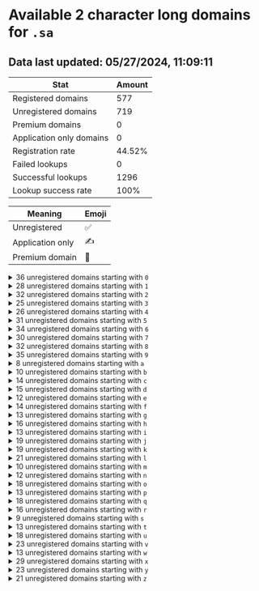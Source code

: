 # Available 2 character long domains for `.sa`

## Data last updated: 05/27/2024, 11:09:11

|Stat|Amount|
|--|--|
|Registered domains|577|
|Unregistered domains|719|
|Premium domains|0|
|Application only domains|0|
|Registration rate|44.52%|
|Failed lookups|0|
|Successful lookups|1296|
|Lookup success rate|100%|


|Meaning|Emoji|
|--|--|
|Unregistered|:white_check_mark:|
|Application only|:writing_hand:|
|Premium domain|:gem:|

<details>
<summary>36 unregistered domains starting with <bold><code>0</code></bold></summary>

|Type|Domain|
|--|--|
|:white_check_mark:|`00.sa`|
|:white_check_mark:|`01.sa`|
|:white_check_mark:|`02.sa`|
|:white_check_mark:|`03.sa`|
|:white_check_mark:|`04.sa`|
|:white_check_mark:|`05.sa`|
|:white_check_mark:|`06.sa`|
|:white_check_mark:|`07.sa`|
|:white_check_mark:|`08.sa`|
|:white_check_mark:|`09.sa`|
|:white_check_mark:|`0a.sa`|
|:white_check_mark:|`0b.sa`|
|:white_check_mark:|`0c.sa`|
|:white_check_mark:|`0d.sa`|
|:white_check_mark:|`0e.sa`|
|:white_check_mark:|`0f.sa`|
|:white_check_mark:|`0g.sa`|
|:white_check_mark:|`0h.sa`|
|:white_check_mark:|`0i.sa`|
|:white_check_mark:|`0j.sa`|
|:white_check_mark:|`0k.sa`|
|:white_check_mark:|`0l.sa`|
|:white_check_mark:|`0m.sa`|
|:white_check_mark:|`0n.sa`|
|:white_check_mark:|`0o.sa`|
|:white_check_mark:|`0p.sa`|
|:white_check_mark:|`0q.sa`|
|:white_check_mark:|`0r.sa`|
|:white_check_mark:|`0s.sa`|
|:white_check_mark:|`0t.sa`|
|:white_check_mark:|`0u.sa`|
|:white_check_mark:|`0v.sa`|
|:white_check_mark:|`0w.sa`|
|:white_check_mark:|`0x.sa`|
|:white_check_mark:|`0y.sa`|
|:white_check_mark:|`0z.sa`|
</details>
<details>
<summary>28 unregistered domains starting with <bold><code>1</code></bold></summary>

|Type|Domain|
|--|--|
|:white_check_mark:|`10.sa`|
|:white_check_mark:|`11.sa`|
|:white_check_mark:|`12.sa`|
|:white_check_mark:|`13.sa`|
|:white_check_mark:|`14.sa`|
|:white_check_mark:|`15.sa`|
|:white_check_mark:|`16.sa`|
|:white_check_mark:|`17.sa`|
|:white_check_mark:|`18.sa`|
|:white_check_mark:|`19.sa`|
|:white_check_mark:|`1a.sa`|
|:white_check_mark:|`1d.sa`|
|:white_check_mark:|`1f.sa`|
|:white_check_mark:|`1h.sa`|
|:white_check_mark:|`1i.sa`|
|:white_check_mark:|`1j.sa`|
|:white_check_mark:|`1n.sa`|
|:white_check_mark:|`1o.sa`|
|:white_check_mark:|`1p.sa`|
|:white_check_mark:|`1q.sa`|
|:white_check_mark:|`1r.sa`|
|:white_check_mark:|`1s.sa`|
|:white_check_mark:|`1u.sa`|
|:white_check_mark:|`1v.sa`|
|:white_check_mark:|`1w.sa`|
|:white_check_mark:|`1x.sa`|
|:white_check_mark:|`1y.sa`|
|:white_check_mark:|`1z.sa`|
</details>
<details>
<summary>32 unregistered domains starting with <bold><code>2</code></bold></summary>

|Type|Domain|
|--|--|
|:white_check_mark:|`20.sa`|
|:white_check_mark:|`21.sa`|
|:white_check_mark:|`22.sa`|
|:white_check_mark:|`23.sa`|
|:white_check_mark:|`24.sa`|
|:white_check_mark:|`25.sa`|
|:white_check_mark:|`26.sa`|
|:white_check_mark:|`27.sa`|
|:white_check_mark:|`28.sa`|
|:white_check_mark:|`29.sa`|
|:white_check_mark:|`2c.sa`|
|:white_check_mark:|`2d.sa`|
|:white_check_mark:|`2e.sa`|
|:white_check_mark:|`2f.sa`|
|:white_check_mark:|`2g.sa`|
|:white_check_mark:|`2h.sa`|
|:white_check_mark:|`2i.sa`|
|:white_check_mark:|`2j.sa`|
|:white_check_mark:|`2k.sa`|
|:white_check_mark:|`2l.sa`|
|:white_check_mark:|`2n.sa`|
|:white_check_mark:|`2o.sa`|
|:white_check_mark:|`2q.sa`|
|:white_check_mark:|`2r.sa`|
|:white_check_mark:|`2s.sa`|
|:white_check_mark:|`2t.sa`|
|:white_check_mark:|`2u.sa`|
|:white_check_mark:|`2v.sa`|
|:white_check_mark:|`2w.sa`|
|:white_check_mark:|`2x.sa`|
|:white_check_mark:|`2y.sa`|
|:white_check_mark:|`2z.sa`|
</details>
<details>
<summary>25 unregistered domains starting with <bold><code>3</code></bold></summary>

|Type|Domain|
|--|--|
|:white_check_mark:|`30.sa`|
|:white_check_mark:|`31.sa`|
|:white_check_mark:|`32.sa`|
|:white_check_mark:|`33.sa`|
|:white_check_mark:|`34.sa`|
|:white_check_mark:|`35.sa`|
|:white_check_mark:|`36.sa`|
|:white_check_mark:|`37.sa`|
|:white_check_mark:|`38.sa`|
|:white_check_mark:|`39.sa`|
|:white_check_mark:|`3e.sa`|
|:white_check_mark:|`3f.sa`|
|:white_check_mark:|`3g.sa`|
|:white_check_mark:|`3j.sa`|
|:white_check_mark:|`3k.sa`|
|:white_check_mark:|`3n.sa`|
|:white_check_mark:|`3o.sa`|
|:white_check_mark:|`3p.sa`|
|:white_check_mark:|`3r.sa`|
|:white_check_mark:|`3u.sa`|
|:white_check_mark:|`3v.sa`|
|:white_check_mark:|`3w.sa`|
|:white_check_mark:|`3x.sa`|
|:white_check_mark:|`3y.sa`|
|:white_check_mark:|`3z.sa`|
</details>
<details>
<summary>26 unregistered domains starting with <bold><code>4</code></bold></summary>

|Type|Domain|
|--|--|
|:white_check_mark:|`40.sa`|
|:white_check_mark:|`41.sa`|
|:white_check_mark:|`42.sa`|
|:white_check_mark:|`43.sa`|
|:white_check_mark:|`44.sa`|
|:white_check_mark:|`45.sa`|
|:white_check_mark:|`46.sa`|
|:white_check_mark:|`47.sa`|
|:white_check_mark:|`48.sa`|
|:white_check_mark:|`49.sa`|
|:white_check_mark:|`4f.sa`|
|:white_check_mark:|`4g.sa`|
|:white_check_mark:|`4h.sa`|
|:white_check_mark:|`4i.sa`|
|:white_check_mark:|`4j.sa`|
|:white_check_mark:|`4l.sa`|
|:white_check_mark:|`4n.sa`|
|:white_check_mark:|`4o.sa`|
|:white_check_mark:|`4p.sa`|
|:white_check_mark:|`4q.sa`|
|:white_check_mark:|`4r.sa`|
|:white_check_mark:|`4t.sa`|
|:white_check_mark:|`4v.sa`|
|:white_check_mark:|`4w.sa`|
|:white_check_mark:|`4x.sa`|
|:white_check_mark:|`4y.sa`|
</details>
<details>
<summary>31 unregistered domains starting with <bold><code>5</code></bold></summary>

|Type|Domain|
|--|--|
|:white_check_mark:|`50.sa`|
|:white_check_mark:|`51.sa`|
|:white_check_mark:|`52.sa`|
|:white_check_mark:|`53.sa`|
|:white_check_mark:|`54.sa`|
|:white_check_mark:|`55.sa`|
|:white_check_mark:|`56.sa`|
|:white_check_mark:|`57.sa`|
|:white_check_mark:|`58.sa`|
|:white_check_mark:|`59.sa`|
|:white_check_mark:|`5a.sa`|
|:white_check_mark:|`5b.sa`|
|:white_check_mark:|`5f.sa`|
|:white_check_mark:|`5h.sa`|
|:white_check_mark:|`5i.sa`|
|:white_check_mark:|`5j.sa`|
|:white_check_mark:|`5k.sa`|
|:white_check_mark:|`5l.sa`|
|:white_check_mark:|`5m.sa`|
|:white_check_mark:|`5n.sa`|
|:white_check_mark:|`5o.sa`|
|:white_check_mark:|`5p.sa`|
|:white_check_mark:|`5q.sa`|
|:white_check_mark:|`5r.sa`|
|:white_check_mark:|`5t.sa`|
|:white_check_mark:|`5u.sa`|
|:white_check_mark:|`5v.sa`|
|:white_check_mark:|`5w.sa`|
|:white_check_mark:|`5x.sa`|
|:white_check_mark:|`5y.sa`|
|:white_check_mark:|`5z.sa`|
</details>
<details>
<summary>34 unregistered domains starting with <bold><code>6</code></bold></summary>

|Type|Domain|
|--|--|
|:white_check_mark:|`60.sa`|
|:white_check_mark:|`61.sa`|
|:white_check_mark:|`62.sa`|
|:white_check_mark:|`63.sa`|
|:white_check_mark:|`64.sa`|
|:white_check_mark:|`65.sa`|
|:white_check_mark:|`66.sa`|
|:white_check_mark:|`67.sa`|
|:white_check_mark:|`68.sa`|
|:white_check_mark:|`69.sa`|
|:white_check_mark:|`6a.sa`|
|:white_check_mark:|`6b.sa`|
|:white_check_mark:|`6c.sa`|
|:white_check_mark:|`6e.sa`|
|:white_check_mark:|`6f.sa`|
|:white_check_mark:|`6g.sa`|
|:white_check_mark:|`6h.sa`|
|:white_check_mark:|`6i.sa`|
|:white_check_mark:|`6j.sa`|
|:white_check_mark:|`6k.sa`|
|:white_check_mark:|`6l.sa`|
|:white_check_mark:|`6m.sa`|
|:white_check_mark:|`6n.sa`|
|:white_check_mark:|`6o.sa`|
|:white_check_mark:|`6p.sa`|
|:white_check_mark:|`6q.sa`|
|:white_check_mark:|`6r.sa`|
|:white_check_mark:|`6s.sa`|
|:white_check_mark:|`6t.sa`|
|:white_check_mark:|`6u.sa`|
|:white_check_mark:|`6w.sa`|
|:white_check_mark:|`6x.sa`|
|:white_check_mark:|`6y.sa`|
|:white_check_mark:|`6z.sa`|
</details>
<details>
<summary>30 unregistered domains starting with <bold><code>7</code></bold></summary>

|Type|Domain|
|--|--|
|:white_check_mark:|`70.sa`|
|:white_check_mark:|`71.sa`|
|:white_check_mark:|`72.sa`|
|:white_check_mark:|`73.sa`|
|:white_check_mark:|`74.sa`|
|:white_check_mark:|`75.sa`|
|:white_check_mark:|`76.sa`|
|:white_check_mark:|`77.sa`|
|:white_check_mark:|`78.sa`|
|:white_check_mark:|`79.sa`|
|:white_check_mark:|`7a.sa`|
|:white_check_mark:|`7b.sa`|
|:white_check_mark:|`7d.sa`|
|:white_check_mark:|`7e.sa`|
|:white_check_mark:|`7f.sa`|
|:white_check_mark:|`7h.sa`|
|:white_check_mark:|`7j.sa`|
|:white_check_mark:|`7k.sa`|
|:white_check_mark:|`7n.sa`|
|:white_check_mark:|`7o.sa`|
|:white_check_mark:|`7p.sa`|
|:white_check_mark:|`7q.sa`|
|:white_check_mark:|`7r.sa`|
|:white_check_mark:|`7t.sa`|
|:white_check_mark:|`7u.sa`|
|:white_check_mark:|`7v.sa`|
|:white_check_mark:|`7w.sa`|
|:white_check_mark:|`7x.sa`|
|:white_check_mark:|`7y.sa`|
|:white_check_mark:|`7z.sa`|
</details>
<details>
<summary>32 unregistered domains starting with <bold><code>8</code></bold></summary>

|Type|Domain|
|--|--|
|:white_check_mark:|`80.sa`|
|:white_check_mark:|`81.sa`|
|:white_check_mark:|`82.sa`|
|:white_check_mark:|`83.sa`|
|:white_check_mark:|`84.sa`|
|:white_check_mark:|`85.sa`|
|:white_check_mark:|`86.sa`|
|:white_check_mark:|`87.sa`|
|:white_check_mark:|`88.sa`|
|:white_check_mark:|`89.sa`|
|:white_check_mark:|`8a.sa`|
|:white_check_mark:|`8b.sa`|
|:white_check_mark:|`8c.sa`|
|:white_check_mark:|`8e.sa`|
|:white_check_mark:|`8f.sa`|
|:white_check_mark:|`8g.sa`|
|:white_check_mark:|`8h.sa`|
|:white_check_mark:|`8i.sa`|
|:white_check_mark:|`8j.sa`|
|:white_check_mark:|`8l.sa`|
|:white_check_mark:|`8n.sa`|
|:white_check_mark:|`8o.sa`|
|:white_check_mark:|`8p.sa`|
|:white_check_mark:|`8q.sa`|
|:white_check_mark:|`8r.sa`|
|:white_check_mark:|`8t.sa`|
|:white_check_mark:|`8u.sa`|
|:white_check_mark:|`8v.sa`|
|:white_check_mark:|`8w.sa`|
|:white_check_mark:|`8x.sa`|
|:white_check_mark:|`8y.sa`|
|:white_check_mark:|`8z.sa`|
</details>
<details>
<summary>35 unregistered domains starting with <bold><code>9</code></bold></summary>

|Type|Domain|
|--|--|
|:white_check_mark:|`90.sa`|
|:white_check_mark:|`91.sa`|
|:white_check_mark:|`92.sa`|
|:white_check_mark:|`93.sa`|
|:white_check_mark:|`94.sa`|
|:white_check_mark:|`95.sa`|
|:white_check_mark:|`96.sa`|
|:white_check_mark:|`97.sa`|
|:white_check_mark:|`98.sa`|
|:white_check_mark:|`99.sa`|
|:white_check_mark:|`9a.sa`|
|:white_check_mark:|`9b.sa`|
|:white_check_mark:|`9c.sa`|
|:white_check_mark:|`9e.sa`|
|:white_check_mark:|`9f.sa`|
|:white_check_mark:|`9g.sa`|
|:white_check_mark:|`9h.sa`|
|:white_check_mark:|`9i.sa`|
|:white_check_mark:|`9j.sa`|
|:white_check_mark:|`9k.sa`|
|:white_check_mark:|`9l.sa`|
|:white_check_mark:|`9m.sa`|
|:white_check_mark:|`9n.sa`|
|:white_check_mark:|`9o.sa`|
|:white_check_mark:|`9p.sa`|
|:white_check_mark:|`9q.sa`|
|:white_check_mark:|`9r.sa`|
|:white_check_mark:|`9s.sa`|
|:white_check_mark:|`9t.sa`|
|:white_check_mark:|`9u.sa`|
|:white_check_mark:|`9v.sa`|
|:white_check_mark:|`9w.sa`|
|:white_check_mark:|`9x.sa`|
|:white_check_mark:|`9y.sa`|
|:white_check_mark:|`9z.sa`|
</details>
<details>
<summary>8 unregistered domains starting with <bold><code>a</code></bold></summary>

|Type|Domain|
|--|--|
|:white_check_mark:|`a0.sa`|
|:white_check_mark:|`a1.sa`|
|:white_check_mark:|`a5.sa`|
|:white_check_mark:|`a6.sa`|
|:white_check_mark:|`a7.sa`|
|:white_check_mark:|`a8.sa`|
|:white_check_mark:|`a9.sa`|
|:white_check_mark:|`av.sa`|
</details>
<details>
<summary>10 unregistered domains starting with <bold><code>b</code></bold></summary>

|Type|Domain|
|--|--|
|:white_check_mark:|`b0.sa`|
|:white_check_mark:|`b1.sa`|
|:white_check_mark:|`b3.sa`|
|:white_check_mark:|`b4.sa`|
|:white_check_mark:|`b5.sa`|
|:white_check_mark:|`b6.sa`|
|:white_check_mark:|`b7.sa`|
|:white_check_mark:|`b8.sa`|
|:white_check_mark:|`b9.sa`|
|:white_check_mark:|`bh.sa`|
</details>
<details>
<summary>14 unregistered domains starting with <bold><code>c</code></bold></summary>

|Type|Domain|
|--|--|
|:white_check_mark:|`c0.sa`|
|:white_check_mark:|`c1.sa`|
|:white_check_mark:|`c2.sa`|
|:white_check_mark:|`c4.sa`|
|:white_check_mark:|`c5.sa`|
|:white_check_mark:|`c6.sa`|
|:white_check_mark:|`c7.sa`|
|:white_check_mark:|`c8.sa`|
|:white_check_mark:|`c9.sa`|
|:white_check_mark:|`ci.sa`|
|:white_check_mark:|`cj.sa`|
|:white_check_mark:|`ck.sa`|
|:white_check_mark:|`cy.sa`|
|:white_check_mark:|`cz.sa`|
</details>
<details>
<summary>15 unregistered domains starting with <bold><code>d</code></bold></summary>

|Type|Domain|
|--|--|
|:white_check_mark:|`d0.sa`|
|:white_check_mark:|`d1.sa`|
|:white_check_mark:|`d3.sa`|
|:white_check_mark:|`d4.sa`|
|:white_check_mark:|`d5.sa`|
|:white_check_mark:|`d6.sa`|
|:white_check_mark:|`d7.sa`|
|:white_check_mark:|`d9.sa`|
|:white_check_mark:|`da.sa`|
|:white_check_mark:|`dj.sa`|
|:white_check_mark:|`dk.sa`|
|:white_check_mark:|`du.sa`|
|:white_check_mark:|`dx.sa`|
|:white_check_mark:|`dy.sa`|
|:white_check_mark:|`dz.sa`|
</details>
<details>
<summary>12 unregistered domains starting with <bold><code>e</code></bold></summary>

|Type|Domain|
|--|--|
|:white_check_mark:|`e0.sa`|
|:white_check_mark:|`e1.sa`|
|:white_check_mark:|`e2.sa`|
|:white_check_mark:|`e3.sa`|
|:white_check_mark:|`e4.sa`|
|:white_check_mark:|`e5.sa`|
|:white_check_mark:|`e6.sa`|
|:white_check_mark:|`eb.sa`|
|:white_check_mark:|`ei.sa`|
|:white_check_mark:|`en.sa`|
|:white_check_mark:|`er.sa`|
|:white_check_mark:|`ez.sa`|
</details>
<details>
<summary>14 unregistered domains starting with <bold><code>f</code></bold></summary>

|Type|Domain|
|--|--|
|:white_check_mark:|`f0.sa`|
|:white_check_mark:|`f1.sa`|
|:white_check_mark:|`f2.sa`|
|:white_check_mark:|`f4.sa`|
|:white_check_mark:|`f5.sa`|
|:white_check_mark:|`f6.sa`|
|:white_check_mark:|`f7.sa`|
|:white_check_mark:|`f8.sa`|
|:white_check_mark:|`f9.sa`|
|:white_check_mark:|`fb.sa`|
|:white_check_mark:|`fo.sa`|
|:white_check_mark:|`fq.sa`|
|:white_check_mark:|`fu.sa`|
|:white_check_mark:|`fy.sa`|
</details>
<details>
<summary>13 unregistered domains starting with <bold><code>g</code></bold></summary>

|Type|Domain|
|--|--|
|:white_check_mark:|`g0.sa`|
|:white_check_mark:|`g1.sa`|
|:white_check_mark:|`g3.sa`|
|:white_check_mark:|`g4.sa`|
|:white_check_mark:|`g5.sa`|
|:white_check_mark:|`g6.sa`|
|:white_check_mark:|`g7.sa`|
|:white_check_mark:|`g8.sa`|
|:white_check_mark:|`g9.sa`|
|:white_check_mark:|`gn.sa`|
|:white_check_mark:|`gu.sa`|
|:white_check_mark:|`gy.sa`|
|:white_check_mark:|`gz.sa`|
</details>
<details>
<summary>16 unregistered domains starting with <bold><code>h</code></bold></summary>

|Type|Domain|
|--|--|
|:white_check_mark:|`h0.sa`|
|:white_check_mark:|`h1.sa`|
|:white_check_mark:|`h2.sa`|
|:white_check_mark:|`h4.sa`|
|:white_check_mark:|`h5.sa`|
|:white_check_mark:|`h6.sa`|
|:white_check_mark:|`h7.sa`|
|:white_check_mark:|`h8.sa`|
|:white_check_mark:|`h9.sa`|
|:white_check_mark:|`hd.sa`|
|:white_check_mark:|`he.sa`|
|:white_check_mark:|`hk.sa`|
|:white_check_mark:|`hn.sa`|
|:white_check_mark:|`hu.sa`|
|:white_check_mark:|`hw.sa`|
|:white_check_mark:|`hx.sa`|
</details>
<details>
<summary>13 unregistered domains starting with <bold><code>i</code></bold></summary>

|Type|Domain|
|--|--|
|:white_check_mark:|`i0.sa`|
|:white_check_mark:|`i1.sa`|
|:white_check_mark:|`i2.sa`|
|:white_check_mark:|`i3.sa`|
|:white_check_mark:|`i4.sa`|
|:white_check_mark:|`i5.sa`|
|:white_check_mark:|`i6.sa`|
|:white_check_mark:|`i7.sa`|
|:white_check_mark:|`i8.sa`|
|:white_check_mark:|`i9.sa`|
|:white_check_mark:|`ij.sa`|
|:white_check_mark:|`io.sa`|
|:white_check_mark:|`iw.sa`|
</details>
<details>
<summary>19 unregistered domains starting with <bold><code>j</code></bold></summary>

|Type|Domain|
|--|--|
|:white_check_mark:|`j0.sa`|
|:white_check_mark:|`j1.sa`|
|:white_check_mark:|`j2.sa`|
|:white_check_mark:|`j3.sa`|
|:white_check_mark:|`j4.sa`|
|:white_check_mark:|`j5.sa`|
|:white_check_mark:|`j6.sa`|
|:white_check_mark:|`j7.sa`|
|:white_check_mark:|`j8.sa`|
|:white_check_mark:|`j9.sa`|
|:white_check_mark:|`jb.sa`|
|:white_check_mark:|`jf.sa`|
|:white_check_mark:|`jg.sa`|
|:white_check_mark:|`jj.sa`|
|:white_check_mark:|`jn.sa`|
|:white_check_mark:|`jp.sa`|
|:white_check_mark:|`jv.sa`|
|:white_check_mark:|`jw.sa`|
|:white_check_mark:|`jy.sa`|
</details>
<details>
<summary>19 unregistered domains starting with <bold><code>k</code></bold></summary>

|Type|Domain|
|--|--|
|:white_check_mark:|`k0.sa`|
|:white_check_mark:|`k1.sa`|
|:white_check_mark:|`k3.sa`|
|:white_check_mark:|`k4.sa`|
|:white_check_mark:|`k5.sa`|
|:white_check_mark:|`k6.sa`|
|:white_check_mark:|`k7.sa`|
|:white_check_mark:|`k8.sa`|
|:white_check_mark:|`k9.sa`|
|:white_check_mark:|`kb.sa`|
|:white_check_mark:|`kd.sa`|
|:white_check_mark:|`ke.sa`|
|:white_check_mark:|`kg.sa`|
|:white_check_mark:|`kp.sa`|
|:white_check_mark:|`kr.sa`|
|:white_check_mark:|`ku.sa`|
|:white_check_mark:|`kv.sa`|
|:white_check_mark:|`kx.sa`|
|:white_check_mark:|`ky.sa`|
</details>
<details>
<summary>21 unregistered domains starting with <bold><code>l</code></bold></summary>

|Type|Domain|
|--|--|
|:white_check_mark:|`l0.sa`|
|:white_check_mark:|`l1.sa`|
|:white_check_mark:|`l2.sa`|
|:white_check_mark:|`l3.sa`|
|:white_check_mark:|`l4.sa`|
|:white_check_mark:|`l5.sa`|
|:white_check_mark:|`l6.sa`|
|:white_check_mark:|`l7.sa`|
|:white_check_mark:|`l8.sa`|
|:white_check_mark:|`l9.sa`|
|:white_check_mark:|`lb.sa`|
|:white_check_mark:|`lc.sa`|
|:white_check_mark:|`ld.sa`|
|:white_check_mark:|`le.sa`|
|:white_check_mark:|`lf.sa`|
|:white_check_mark:|`lo.sa`|
|:white_check_mark:|`lq.sa`|
|:white_check_mark:|`lu.sa`|
|:white_check_mark:|`lv.sa`|
|:white_check_mark:|`lx.sa`|
|:white_check_mark:|`lz.sa`|
</details>
<details>
<summary>10 unregistered domains starting with <bold><code>m</code></bold></summary>

|Type|Domain|
|--|--|
|:white_check_mark:|`m0.sa`|
|:white_check_mark:|`m1.sa`|
|:white_check_mark:|`m4.sa`|
|:white_check_mark:|`m6.sa`|
|:white_check_mark:|`m7.sa`|
|:white_check_mark:|`m8.sa`|
|:white_check_mark:|`m9.sa`|
|:white_check_mark:|`mf.sa`|
|:white_check_mark:|`mx.sa`|
|:white_check_mark:|`my.sa`|
</details>
<details>
<summary>12 unregistered domains starting with <bold><code>n</code></bold></summary>

|Type|Domain|
|--|--|
|:white_check_mark:|`n0.sa`|
|:white_check_mark:|`n2.sa`|
|:white_check_mark:|`n3.sa`|
|:white_check_mark:|`n4.sa`|
|:white_check_mark:|`n5.sa`|
|:white_check_mark:|`n6.sa`|
|:white_check_mark:|`n7.sa`|
|:white_check_mark:|`n9.sa`|
|:white_check_mark:|`ne.sa`|
|:white_check_mark:|`ni.sa`|
|:white_check_mark:|`nl.sa`|
|:white_check_mark:|`nx.sa`|
</details>
<details>
<summary>18 unregistered domains starting with <bold><code>o</code></bold></summary>

|Type|Domain|
|--|--|
|:white_check_mark:|`o0.sa`|
|:white_check_mark:|`o1.sa`|
|:white_check_mark:|`o2.sa`|
|:white_check_mark:|`o3.sa`|
|:white_check_mark:|`o4.sa`|
|:white_check_mark:|`o5.sa`|
|:white_check_mark:|`o6.sa`|
|:white_check_mark:|`o7.sa`|
|:white_check_mark:|`o8.sa`|
|:white_check_mark:|`o9.sa`|
|:white_check_mark:|`og.sa`|
|:white_check_mark:|`oh.sa`|
|:white_check_mark:|`oj.sa`|
|:white_check_mark:|`ol.sa`|
|:white_check_mark:|`oq.sa`|
|:white_check_mark:|`ou.sa`|
|:white_check_mark:|`ow.sa`|
|:white_check_mark:|`ox.sa`|
</details>
<details>
<summary>13 unregistered domains starting with <bold><code>p</code></bold></summary>

|Type|Domain|
|--|--|
|:white_check_mark:|`p0.sa`|
|:white_check_mark:|`p4.sa`|
|:white_check_mark:|`p5.sa`|
|:white_check_mark:|`p6.sa`|
|:white_check_mark:|`p7.sa`|
|:white_check_mark:|`p8.sa`|
|:white_check_mark:|`p9.sa`|
|:white_check_mark:|`pe.sa`|
|:white_check_mark:|`pk.sa`|
|:white_check_mark:|`pl.sa`|
|:white_check_mark:|`px.sa`|
|:white_check_mark:|`py.sa`|
|:white_check_mark:|`pz.sa`|
</details>
<details>
<summary>18 unregistered domains starting with <bold><code>q</code></bold></summary>

|Type|Domain|
|--|--|
|:white_check_mark:|`q0.sa`|
|:white_check_mark:|`q1.sa`|
|:white_check_mark:|`q2.sa`|
|:white_check_mark:|`q4.sa`|
|:white_check_mark:|`q5.sa`|
|:white_check_mark:|`q6.sa`|
|:white_check_mark:|`q7.sa`|
|:white_check_mark:|`q8.sa`|
|:white_check_mark:|`q9.sa`|
|:white_check_mark:|`qe.sa`|
|:white_check_mark:|`qj.sa`|
|:white_check_mark:|`ql.sa`|
|:white_check_mark:|`qo.sa`|
|:white_check_mark:|`qt.sa`|
|:white_check_mark:|`qv.sa`|
|:white_check_mark:|`qx.sa`|
|:white_check_mark:|`qy.sa`|
|:white_check_mark:|`qz.sa`|
</details>
<details>
<summary>16 unregistered domains starting with <bold><code>r</code></bold></summary>

|Type|Domain|
|--|--|
|:white_check_mark:|`r0.sa`|
|:white_check_mark:|`r1.sa`|
|:white_check_mark:|`r2.sa`|
|:white_check_mark:|`r3.sa`|
|:white_check_mark:|`r4.sa`|
|:white_check_mark:|`r6.sa`|
|:white_check_mark:|`r7.sa`|
|:white_check_mark:|`r8.sa`|
|:white_check_mark:|`r9.sa`|
|:white_check_mark:|`rh.sa`|
|:white_check_mark:|`rk.sa`|
|:white_check_mark:|`rm.sa`|
|:white_check_mark:|`rn.sa`|
|:white_check_mark:|`ru.sa`|
|:white_check_mark:|`rx.sa`|
|:white_check_mark:|`ry.sa`|
</details>
<details>
<summary>9 unregistered domains starting with <bold><code>s</code></bold></summary>

|Type|Domain|
|--|--|
|:white_check_mark:|`s0.sa`|
|:white_check_mark:|`s2.sa`|
|:white_check_mark:|`s4.sa`|
|:white_check_mark:|`s5.sa`|
|:white_check_mark:|`s6.sa`|
|:white_check_mark:|`s8.sa`|
|:white_check_mark:|`s9.sa`|
|:white_check_mark:|`sa.sa`|
|:white_check_mark:|`sx.sa`|
</details>
<details>
<summary>13 unregistered domains starting with <bold><code>t</code></bold></summary>

|Type|Domain|
|--|--|
|:white_check_mark:|`t0.sa`|
|:white_check_mark:|`t1.sa`|
|:white_check_mark:|`t4.sa`|
|:white_check_mark:|`t5.sa`|
|:white_check_mark:|`t6.sa`|
|:white_check_mark:|`t7.sa`|
|:white_check_mark:|`t8.sa`|
|:white_check_mark:|`t9.sa`|
|:white_check_mark:|`tg.sa`|
|:white_check_mark:|`tn.sa`|
|:white_check_mark:|`tq.sa`|
|:white_check_mark:|`ty.sa`|
|:white_check_mark:|`tz.sa`|
</details>
<details>
<summary>18 unregistered domains starting with <bold><code>u</code></bold></summary>

|Type|Domain|
|--|--|
|:white_check_mark:|`u0.sa`|
|:white_check_mark:|`u1.sa`|
|:white_check_mark:|`u2.sa`|
|:white_check_mark:|`u3.sa`|
|:white_check_mark:|`u4.sa`|
|:white_check_mark:|`u5.sa`|
|:white_check_mark:|`u6.sa`|
|:white_check_mark:|`u7.sa`|
|:white_check_mark:|`u8.sa`|
|:white_check_mark:|`u9.sa`|
|:white_check_mark:|`ud.sa`|
|:white_check_mark:|`uf.sa`|
|:white_check_mark:|`uj.sa`|
|:white_check_mark:|`ul.sa`|
|:white_check_mark:|`ur.sa`|
|:white_check_mark:|`uv.sa`|
|:white_check_mark:|`uy.sa`|
|:white_check_mark:|`uz.sa`|
</details>
<details>
<summary>23 unregistered domains starting with <bold><code>v</code></bold></summary>

|Type|Domain|
|--|--|
|:white_check_mark:|`v0.sa`|
|:white_check_mark:|`v1.sa`|
|:white_check_mark:|`v3.sa`|
|:white_check_mark:|`v4.sa`|
|:white_check_mark:|`v5.sa`|
|:white_check_mark:|`v6.sa`|
|:white_check_mark:|`v7.sa`|
|:white_check_mark:|`v8.sa`|
|:white_check_mark:|`v9.sa`|
|:white_check_mark:|`vf.sa`|
|:white_check_mark:|`vj.sa`|
|:white_check_mark:|`vk.sa`|
|:white_check_mark:|`vl.sa`|
|:white_check_mark:|`vm.sa`|
|:white_check_mark:|`vn.sa`|
|:white_check_mark:|`vp.sa`|
|:white_check_mark:|`vq.sa`|
|:white_check_mark:|`vt.sa`|
|:white_check_mark:|`vu.sa`|
|:white_check_mark:|`vw.sa`|
|:white_check_mark:|`vx.sa`|
|:white_check_mark:|`vy.sa`|
|:white_check_mark:|`vz.sa`|
</details>
<details>
<summary>13 unregistered domains starting with <bold><code>w</code></bold></summary>

|Type|Domain|
|--|--|
|:white_check_mark:|`w0.sa`|
|:white_check_mark:|`w2.sa`|
|:white_check_mark:|`w3.sa`|
|:white_check_mark:|`w4.sa`|
|:white_check_mark:|`w5.sa`|
|:white_check_mark:|`w6.sa`|
|:white_check_mark:|`w7.sa`|
|:white_check_mark:|`w8.sa`|
|:white_check_mark:|`w9.sa`|
|:white_check_mark:|`wg.sa`|
|:white_check_mark:|`wo.sa`|
|:white_check_mark:|`wq.sa`|
|:white_check_mark:|`wx.sa`|
</details>
<details>
<summary>29 unregistered domains starting with <bold><code>x</code></bold></summary>

|Type|Domain|
|--|--|
|:white_check_mark:|`x0.sa`|
|:white_check_mark:|`x1.sa`|
|:white_check_mark:|`x2.sa`|
|:white_check_mark:|`x3.sa`|
|:white_check_mark:|`x4.sa`|
|:white_check_mark:|`x5.sa`|
|:white_check_mark:|`x6.sa`|
|:white_check_mark:|`x8.sa`|
|:white_check_mark:|`x9.sa`|
|:white_check_mark:|`xb.sa`|
|:white_check_mark:|`xc.sa`|
|:white_check_mark:|`xd.sa`|
|:white_check_mark:|`xe.sa`|
|:white_check_mark:|`xf.sa`|
|:white_check_mark:|`xg.sa`|
|:white_check_mark:|`xh.sa`|
|:white_check_mark:|`xi.sa`|
|:white_check_mark:|`xj.sa`|
|:white_check_mark:|`xk.sa`|
|:white_check_mark:|`xl.sa`|
|:white_check_mark:|`xm.sa`|
|:white_check_mark:|`xn.sa`|
|:white_check_mark:|`xp.sa`|
|:white_check_mark:|`xq.sa`|
|:white_check_mark:|`xt.sa`|
|:white_check_mark:|`xu.sa`|
|:white_check_mark:|`xv.sa`|
|:white_check_mark:|`xw.sa`|
|:white_check_mark:|`xz.sa`|
</details>
<details>
<summary>23 unregistered domains starting with <bold><code>y</code></bold></summary>

|Type|Domain|
|--|--|
|:white_check_mark:|`y0.sa`|
|:white_check_mark:|`y1.sa`|
|:white_check_mark:|`y2.sa`|
|:white_check_mark:|`y3.sa`|
|:white_check_mark:|`y4.sa`|
|:white_check_mark:|`y5.sa`|
|:white_check_mark:|`y6.sa`|
|:white_check_mark:|`y7.sa`|
|:white_check_mark:|`y8.sa`|
|:white_check_mark:|`y9.sa`|
|:white_check_mark:|`ye.sa`|
|:white_check_mark:|`yf.sa`|
|:white_check_mark:|`yg.sa`|
|:white_check_mark:|`yh.sa`|
|:white_check_mark:|`yj.sa`|
|:white_check_mark:|`yl.sa`|
|:white_check_mark:|`yp.sa`|
|:white_check_mark:|`yq.sa`|
|:white_check_mark:|`yu.sa`|
|:white_check_mark:|`yv.sa`|
|:white_check_mark:|`yw.sa`|
|:white_check_mark:|`yx.sa`|
|:white_check_mark:|`yz.sa`|
</details>
<details>
<summary>21 unregistered domains starting with <bold><code>z</code></bold></summary>

|Type|Domain|
|--|--|
|:white_check_mark:|`z0.sa`|
|:white_check_mark:|`z1.sa`|
|:white_check_mark:|`z2.sa`|
|:white_check_mark:|`z3.sa`|
|:white_check_mark:|`z4.sa`|
|:white_check_mark:|`z6.sa`|
|:white_check_mark:|`z7.sa`|
|:white_check_mark:|`z8.sa`|
|:white_check_mark:|`z9.sa`|
|:white_check_mark:|`zb.sa`|
|:white_check_mark:|`zc.sa`|
|:white_check_mark:|`zf.sa`|
|:white_check_mark:|`zg.sa`|
|:white_check_mark:|`zj.sa`|
|:white_check_mark:|`zl.sa`|
|:white_check_mark:|`zp.sa`|
|:white_check_mark:|`zq.sa`|
|:white_check_mark:|`zr.sa`|
|:white_check_mark:|`zu.sa`|
|:white_check_mark:|`zv.sa`|
|:white_check_mark:|`zx.sa`|
</details>